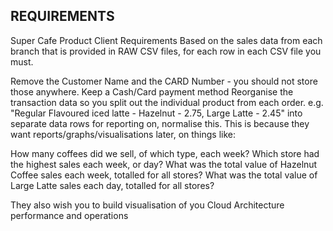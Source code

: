 ## REQUIREMENTS
Super Cafe Product Client Requirements
Based on the sales data from each branch that is provided in RAW CSV files, for each row in each CSV file you must.
 
Remove the Customer Name and the CARD Number - you should not store those anywhere.
Keep a Cash/Card payment method
Reorganise the transaction data so you split out the individual product from each order.
e.g. "Regular Flavoured iced latte - Hazelnut - 2.75, Large Latte - 2.45" into separate data rows for reporting on, normalise this.
This is because they want reports/graphs/visualisations later, on things like:
 
How many coffees did we sell, of which type, each week?
Which store had the highest sales each week, or day?
What was the total value of Hazelnut Coffee sales each week, totalled for all stores?
What was the total value of Large Latte sales each day, totalled for all stores?
 
They also wish you to build visualisation of you Cloud Architecture performance and operations